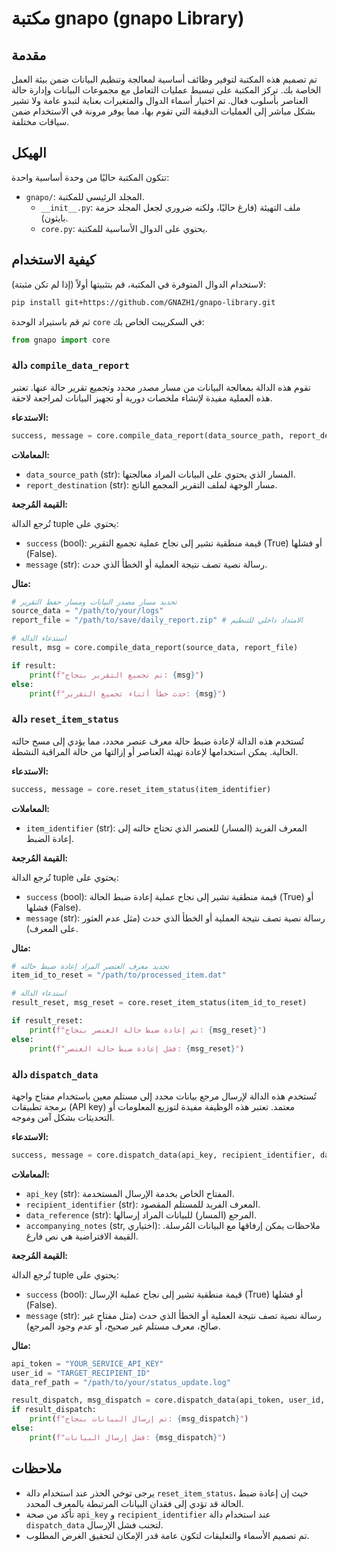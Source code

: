 # مكتبة gnapo (gnapo Library)

## مقدمة

تم تصميم هذه المكتبة لتوفير وظائف أساسية لمعالجة وتنظيم البيانات ضمن بيئة العمل الخاصة بك. تركز المكتبة على تبسيط عمليات التعامل مع مجموعات البيانات وإدارة حالة العناصر بأسلوب فعال. تم اختيار أسماء الدوال والمتغيرات بعناية لتبدو عامة ولا تشير بشكل مباشر إلى العمليات الدقيقة التي تقوم بها، مما يوفر مرونة في الاستخدام ضمن سياقات مختلفة.

## الهيكل

تتكون المكتبة حاليًا من وحدة أساسية واحدة:

- `gnapo/`: المجلد الرئيسي للمكتبة.
  - `__init__.py`: ملف التهيئة (فارغ حاليًا، ولكنه ضروري لجعل المجلد حزمة بايثون).
  - `core.py`: يحتوي على الدوال الأساسية للمكتبة.

## كيفية الاستخدام

لاستخدام الدوال المتوفرة في المكتبة، قم بتثبيتها أولاً (إذا لم تكن مثبتة):

```bash
pip install git+https://github.com/GNAZH1/gnapo-library.git
```

ثم قم باستيراد الوحدة `core` في السكريبت الخاص بك:

```python
from gnapo import core
```

### دالة `compile_data_report`

تقوم هذه الدالة بمعالجة البيانات من مسار مصدر محدد وتجميع تقرير حالة عنها. تعتبر هذه العملية مفيدة لإنشاء ملخصات دورية أو تجهيز البيانات لمراجعة لاحقة.

**الاستدعاء:**

```python
success, message = core.compile_data_report(data_source_path, report_destination)
```

**المعاملات:**

- `data_source_path` (str): المسار الذي يحتوي على البيانات المراد معالجتها.
- `report_destination` (str): مسار الوجهة لملف التقرير المجمع الناتج.

**القيمة المُرجعة:**

تُرجع الدالة tuple يحتوي على:

- `success` (bool): قيمة منطقية تشير إلى نجاح عملية تجميع التقرير (True) أو فشلها (False).
- `message` (str): رسالة نصية تصف نتيجة العملية أو الخطأ الذي حدث.

**مثال:**

```python
# تحديد مسار مصدر البيانات ومسار حفظ التقرير
source_data = "/path/to/your/logs"
report_file = "/path/to/save/daily_report.zip" # الامتداد داخلي للتنظيم

# استدعاء الدالة
result, msg = core.compile_data_report(source_data, report_file)

if result:
    print(f"تم تجميع التقرير بنجاح: {msg}")
else:
    print(f"حدث خطأ أثناء تجميع التقرير: {msg}")
```

### دالة `reset_item_status`

تُستخدم هذه الدالة لإعادة ضبط حالة معرف عنصر محدد، مما يؤدي إلى مسح حالته الحالية. يمكن استخدامها لإعادة تهيئة العناصر أو إزالتها من حالة المراقبة النشطة.

**الاستدعاء:**

```python
success, message = core.reset_item_status(item_identifier)
```

**المعاملات:**

- `item_identifier` (str): المعرف الفريد (المسار) للعنصر الذي تحتاج حالته إلى إعادة الضبط.

**القيمة المُرجعة:**

تُرجع الدالة tuple يحتوي على:

- `success` (bool): قيمة منطقية تشير إلى نجاح عملية إعادة ضبط الحالة (True) أو فشلها (False).
- `message` (str): رسالة نصية تصف نتيجة العملية أو الخطأ الذي حدث (مثل عدم العثور على المعرف).

**مثال:**

```python
# تحديد معرف العنصر المراد إعادة ضبط حالته
item_id_to_reset = "/path/to/processed_item.dat"

# استدعاء الدالة
result_reset, msg_reset = core.reset_item_status(item_id_to_reset)

if result_reset:
    print(f"تم إعادة ضبط حالة العنصر بنجاح: {msg_reset}")
else:
    print(f"فشل إعادة ضبط حالة العنصر: {msg_reset}")
```

### دالة `dispatch_data`

تُستخدم هذه الدالة لإرسال مرجع بيانات محدد إلى مستلم معين باستخدام مفتاح واجهة برمجة تطبيقات (API key) معتمد. تعتبر هذه الوظيفة مفيدة لتوزيع المعلومات أو التحديثات بشكل آمن وموجه.

**الاستدعاء:**

```python
success, message = core.dispatch_data(api_key, recipient_identifier, data_reference, accompanying_notes=	'')
```

**المعاملات:**

- `api_key` (str): المفتاح الخاص بخدمة الإرسال المستخدمة.
- `recipient_identifier` (str): المعرف الفريد للمستلم المقصود.
- `data_reference` (str): المرجع (المسار) للبيانات المراد إرسالها.
- `accompanying_notes` (str, اختياري): ملاحظات يمكن إرفاقها مع البيانات المُرسلة. القيمة الافتراضية هي نص فارغ.

**القيمة المُرجعة:**

تُرجع الدالة tuple يحتوي على:

- `success` (bool): قيمة منطقية تشير إلى نجاح عملية الإرسال (True) أو فشلها (False).
- `message` (str): رسالة نصية تصف نتيجة العملية أو الخطأ الذي حدث (مثل مفتاح غير صالح، معرف مستلم غير صحيح، أو عدم وجود المرجع).

**مثال:**

```python
api_token = "YOUR_SERVICE_API_KEY"
user_id = "TARGET_RECIPIENT_ID"
data_ref_path = "/path/to/your/status_update.log"

result_dispatch, msg_dispatch = core.dispatch_data(api_token, user_id, data_ref_path, accompanying_notes="تحديث الحالة الأخير")
if result_dispatch:
    print(f"تم إرسال البيانات بنجاح: {msg_dispatch}")
else:
    print(f"فشل إرسال البيانات: {msg_dispatch}")
```

## ملاحظات

- يرجى توخي الحذر عند استخدام دالة `reset_item_status`، حيث إن إعادة ضبط الحالة قد تؤدي إلى فقدان البيانات المرتبطة بالمعرف المحدد.
- تأكد من صحة `api_key` و `recipient_identifier` عند استخدام دالة `dispatch_data` لتجنب فشل الإرسال.
- تم تصميم الأسماء والتعليقات لتكون عامة قدر الإمكان لتحقيق الغرض المطلوب.

